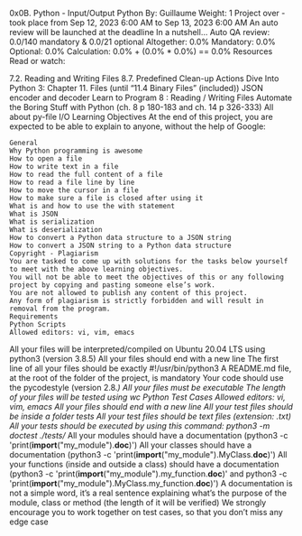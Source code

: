 0x0B. Python - Input/Output
Python
By: Guillaume
Weight: 1
Project over - took place from Sep 12, 2023 6:00 AM to Sep 13, 2023 6:00 AM
An auto review will be launched at the deadline
In a nutshell…
Auto QA review: 0.0/140 mandatory & 0.0/21 optional
Altogether:  0.0%
Mandatory: 0.0%
Optional: 0.0%
Calculation:  0.0% + (0.0% * 0.0%)  == 0.0%
Resources
Read or watch:

7.2. Reading and Writing Files
8.7. Predefined Clean-up Actions
Dive Into Python 3: Chapter 11. Files (until “11.4 Binary Files” (included))
JSON encoder and decoder
	Learn to Program 8 : Reading / Writing Files
Automate the Boring Stuff with Python (ch. 8 p 180-183 and ch. 14 p 326-333)
	All about py-file I/O
	Learning Objectives
	At the end of this project, you are expected to be able to explain to anyone, without the help of Google:

	General
	Why Python programming is awesome
	How to open a file
	How to write text in a file
	How to read the full content of a file
	How to read a file line by line
	How to move the cursor in a file
	How to make sure a file is closed after using it
	What is and how to use the with statement
	What is JSON
	What is serialization
	What is deserialization
	How to convert a Python data structure to a JSON string
	How to convert a JSON string to a Python data structure
	Copyright - Plagiarism
	You are tasked to come up with solutions for the tasks below yourself to meet with the above learning objectives.
	You will not be able to meet the objectives of this or any following project by copying and pasting someone else’s work.
	You are not allowed to publish any content of this project.
	Any form of plagiarism is strictly forbidden and will result in removal from the program.
	Requirements
	Python Scripts
	Allowed editors: vi, vim, emacs
All your files will be interpreted/compiled on Ubuntu 20.04 LTS using python3 (version 3.8.5)
	All your files should end with a new line
	The first line of all your files should be exactly #!/usr/bin/python3
	A README.md file, at the root of the folder of the project, is mandatory
Your code should use the pycodestyle (version 2.8.*)
	All your files must be executable
	The length of your files will be tested using wc
	Python Test Cases
	Allowed editors: vi, vim, emacs
	All your files should end with a new line
	All your test files should be inside a folder tests
All your test files should be text files (extension: .txt)
	All your tests should be executed by using this command: python3 -m doctest ./tests/*
											      All your modules should have a documentation (python3 -c 'print(__import__("my_module").__doc__)')
											      All your classes should have a documentation (python3 -c 'print(__import__("my_module").MyClass.__doc__)')
											      All your functions (inside and outside a class) should have a documentation (python3 -c 'print(__import__("my_module").my_function.__doc__)' and python3 -c 'print(__import__("my_module").MyClass.my_function.__doc__)')
											      A documentation is not a simple word, it’s a real sentence explaining what’s the purpose of the module, class or method (the length of it will be verified)
											      We strongly encourage you to work together on test cases, so that you don’t miss any edge case
